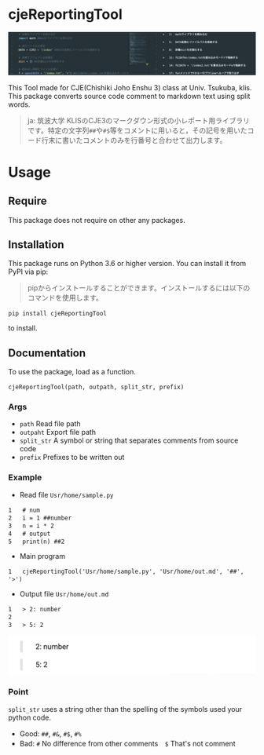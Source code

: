# cjeReportingTool
![example](./img/image.png "サンプル")


This Tool made for CJE(Chishiki Joho Enshu 3) class at Univ. Tsukuba, klis.  
This package converts source code comment to markdown text using split words.  

>ja: 筑波大学 KLISのCJE3のマークダウン形式の小レポート用ライブラリです。特定の文字列`##`や`#$`等をコメントに用いると，その記号を用いたコード行末に書いたコメントのみを行番号と合わせて出力します。

# Usage

## Require
This package does not require on other any packages.


## Installation
This package runs on Python 3.6 or higher version. You can install it from PyPI via pip:  
> pipからインストールすることができます。インストールするには以下のコマンドを使用します。
```
pip install cjeReportingTool
```

to install.

## Documentation
To use the package, load as a function.

```
cjeReportingTool(path, outpath, split_str, prefix)
```
### Args
- `path` Read file path
- `outpaht` Export file path
- `split_str` A symbol or string that separates comments from source code
- `prefix` Prefixes to be written out

### Example
- Read file `Usr/home/sample.py`
```
1   # num
2   i = 1 ##number
3   n = i * 2 
4   # output
5   print(n) ##2
```
- Main program
```
1   cjeReportingTool('Usr/home/sample.py', 'Usr/home/out.md', '##', '>')
```

- Output file  `Usr/home/out.md`
```
1   > 2: number
2   
3   > 5: 2
```
![example](./img/preview_ex.png "サンプル")

### Point
`split_str` uses a string other than the spelling of the symbols used your python code.
- Good: `##`, `#&`, `#$`, `#%`　　
- Bad: `#` No difference from other comments　`$` That's not comment